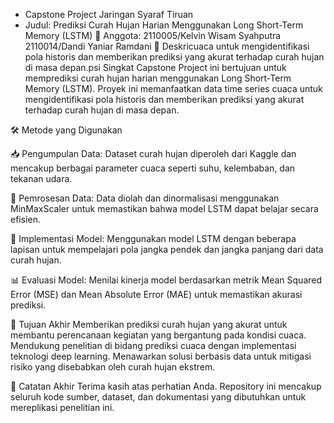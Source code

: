 * Capstone Project Jaringan Syaraf Tiruan
* Judul: Prediksi Curah Hujan Harian Menggunakan Long Short-Term Memory (LSTM)
👥 Anggota:
2110005/Kelvin Wisam Syahputra
2110014/Dandi Yaniar Ramdani
📌 Deskricuaca untuk mengidentifikasi pola historis dan memberikan prediksi yang akurat terhadap curah hujan di masa depan.psi Singkat
Capstone Project ini bertujuan untuk memprediksi curah hujan harian menggunakan Long Short-Term Memory (LSTM). Proyek ini memanfaatkan data time series cuaca untuk mengidentifikasi pola historis dan memberikan prediksi yang akurat terhadap curah hujan di masa depan.

🛠️ Metode yang Digunakan

📥 Pengumpulan Data: Dataset curah hujan diperoleh dari Kaggle dan mencakup berbagai parameter cuaca seperti suhu, kelembaban, dan tekanan udara.

🧹 Pemrosesan Data: Data diolah dan dinormalisasi menggunakan MinMaxScaler untuk memastikan bahwa model LSTM dapat belajar secara efisien.

🧠 Implementasi Model: Menggunakan model LSTM dengan beberapa lapisan untuk mempelajari pola jangka pendek dan jangka panjang dari data curah hujan.

📊 Evaluasi Model: Menilai kinerja model berdasarkan metrik Mean Squared Error (MSE) dan Mean Absolute Error (MAE) untuk memastikan akurasi prediksi.

🎯 Tujuan Akhir
Memberikan prediksi curah hujan yang akurat untuk membantu perencanaan kegiatan yang bergantung pada kondisi cuaca. Mendukung penelitian di bidang prediksi cuaca dengan implementasi teknologi deep learning. Menawarkan solusi berbasis data untuk mitigasi risiko yang disebabkan oleh curah hujan ekstrem.

📢 Catatan Akhir
Terima kasih atas perhatian Anda. Repository ini mencakup seluruh kode sumber, dataset, dan dokumentasi yang dibutuhkan untuk mereplikasi penelitian ini.
